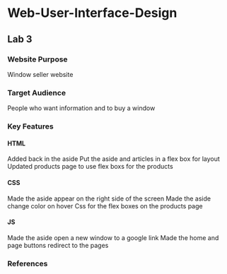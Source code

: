 # Web-User-Interface-Design
## Lab 3
### Website Purpose
Window seller website

### Target Audience
People who want information and to buy a window

### Key Features
#### HTML
Added back in the aside
Put the aside and articles in a flex box for layout
Updated products page to use flex boxs for the products

#### CSS
Made the aside appear on the right side of the screen
Made the aside change color on hover
Css for the flex boxes on the products page
#### JS
Made the aside open a new window to a google link
Made the home and page buttons redirect to the pages

### References
